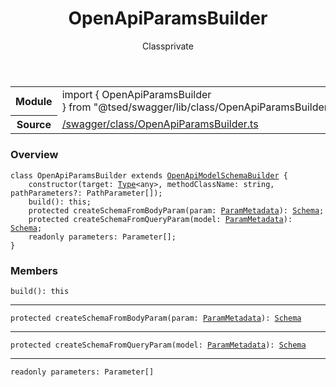 
<header class="symbol-info-header"><h1 id="openapiparamsbuilder">OpenApiParamsBuilder</h1><label class="symbol-info-type-label class">Class</label><label class="api-type-label private" title="private">private</label></header>
<!-- summary -->
<section class="symbol-info"><table class="is-full-width"><tbody><tr><th>Module</th><td><div class="lang-typescript"><span class="token keyword">import</span> { OpenApiParamsBuilder }&nbsp;<span class="token keyword">from</span>&nbsp;<span class="token string">"@tsed/swagger/lib/class/OpenApiParamsBuilder"</span></div></td></tr><tr><th>Source</th><td><a href="https://github.com/Romakita/ts-express-decorators/blob/v4.27.0/src//swagger/class/OpenApiParamsBuilder.ts#L0-L0">/swagger/class/OpenApiParamsBuilder.ts</a></td></tr></tbody></table></section>
<!-- overview -->


### Overview


<pre><code class="typescript-lang "><span class="token keyword">class</span> OpenApiParamsBuilder <span class="token keyword">extends</span> <a href="#api/swagger/openapimodelschemabuilder"><span class="token">OpenApiModelSchemaBuilder</span></a> <span class="token punctuation">{</span>
    <span class="token keyword">constructor</span><span class="token punctuation">(</span>target<span class="token punctuation">:</span> <a href="#api/core/type"><span class="token">Type</span></a><<span class="token keyword">any</span>><span class="token punctuation">,</span> methodClassName<span class="token punctuation">:</span> <span class="token keyword">string</span><span class="token punctuation">,</span> pathParameters?<span class="token punctuation">:</span> PathParameter<span class="token punctuation">[</span><span class="token punctuation">]</span><span class="token punctuation">)</span><span class="token punctuation">;</span>
    <span class="token function">build</span><span class="token punctuation">(</span><span class="token punctuation">)</span><span class="token punctuation">:</span> this<span class="token punctuation">;</span>
    <span class="token keyword">protected</span> <span class="token function">createSchemaFromBodyParam</span><span class="token punctuation">(</span>param<span class="token punctuation">:</span> <a href="#api/common/filters/parammetadata"><span class="token">ParamMetadata</span></a><span class="token punctuation">)</span><span class="token punctuation">:</span> <a href="#api/common/jsonschema/schema"><span class="token">Schema</span></a><span class="token punctuation">;</span>
    <span class="token keyword">protected</span> <span class="token function">createSchemaFromQueryParam</span><span class="token punctuation">(</span>model<span class="token punctuation">:</span> <a href="#api/common/filters/parammetadata"><span class="token">ParamMetadata</span></a><span class="token punctuation">)</span><span class="token punctuation">:</span> <a href="#api/common/jsonschema/schema"><span class="token">Schema</span></a><span class="token punctuation">;</span>
    <span class="token keyword">readonly</span> parameters<span class="token punctuation">:</span> Parameter<span class="token punctuation">[</span><span class="token punctuation">]</span><span class="token punctuation">;</span>
<span class="token punctuation">}</span></code></pre>


<!-- Parameters -->

<!-- Description -->

<!-- Members -->







### Members



<div class="method-overview">
<pre><code class="typescript-lang "><span class="token function">build</span><span class="token punctuation">(</span><span class="token punctuation">)</span><span class="token punctuation">:</span> this</code></pre>
</div>




<hr/>



<div class="method-overview">
<pre><code class="typescript-lang "><span class="token keyword">protected</span> <span class="token function">createSchemaFromBodyParam</span><span class="token punctuation">(</span>param<span class="token punctuation">:</span> <a href="#api/common/filters/parammetadata"><span class="token">ParamMetadata</span></a><span class="token punctuation">)</span><span class="token punctuation">:</span> <a href="#api/common/jsonschema/schema"><span class="token">Schema</span></a></code></pre>
</div>




<hr/>



<div class="method-overview">
<pre><code class="typescript-lang "><span class="token keyword">protected</span> <span class="token function">createSchemaFromQueryParam</span><span class="token punctuation">(</span>model<span class="token punctuation">:</span> <a href="#api/common/filters/parammetadata"><span class="token">ParamMetadata</span></a><span class="token punctuation">)</span><span class="token punctuation">:</span> <a href="#api/common/jsonschema/schema"><span class="token">Schema</span></a></code></pre>
</div>




<hr/>



<div class="method-overview">
<pre><code class="typescript-lang "><span class="token keyword">readonly</span> parameters<span class="token punctuation">:</span> Parameter<span class="token punctuation">[</span><span class="token punctuation">]</span></code></pre>
</div>









